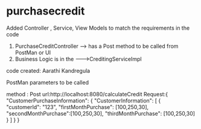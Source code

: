 # purchasecredit
 
  Added Controller , Service, View Models to match the requirements in the code
  
  1. PurchaseCreditController --> has a Post method to be called from PostMan or UI
  2. Business Logic is in the --->CreditingServiceImpl
  
  code created: Aarathi Kandregula


PostMan parameters to be called

method : Post
url:http://localhost:8080/calculateCredit
Request:{
    "CustomerPurchaseInformation": {
        "CustomerInformation": [
            {
                "customerId": "123",
                "firstMonthPurchase": [100,250,30],
                "secondMonthPurchase":[100,250,30],
                "thirdMonthPurchase": [100,250,30]
            }
        ]
    }
}
